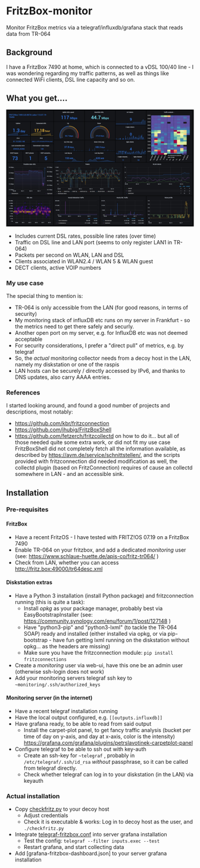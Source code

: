 # FritzBox-monitor
Monitor FritzBox metrics via a telegraf/influxdb/grafana stack that reads data from TR-064

## Background
I have a FritzBox 7490 at home, which is connected to a vDSL 100/40 line - I was wondering regarding my traffic patterns, as well as things like connected WiFi clients, DSL line capacity and so on.

## What you get....
![Grafana dashboard](grafana-fritzbox-dashboard.jpg?raw=true)
* Includes current DSL rates, possible line rates (over time)
* Traffic on DSL line and LAN port (seems to only register LAN1 in TR-064)
* Packets per second on WLAN, LAN and DSL
* Clients associated in WLAN2.4 / WLAN 5 & WLAN guest
* DECT clients, active VOIP numbers

### My use case
The special thing to mention is:
* TR-064 is only accessible from the LAN (for good reasons, in terms of security)
* My monitoring stack of influxDB etc runs on my server in Frankfurt - so the metrics need to get there safely and securly.
* Another open port on my server, e.g. for InfluxDB etc was not deemed acceptable
* For security considerations, I prefer a "direct pull" of metrics, e.g. by telegraf
* So, the _actual_ monitoring collector needs from a decoy host in the LAN, namely my diskstation or one of the raspis
* LAN hosts can be securely / directly accessed by IPv6, and thanks to DNS updates, also carry AAAA entries.

### References
I started looking around, and found a good number of projects and descriptions,  most notably:
* https://github.com/kbr/fritzconnection
* https://github.com/jhubig/FritzBoxShell
* https://github.com/fetzerch/fritzcollectd
on how to do it... but all of those needed quite some extra work, or did not fit my use case
FritzBoxShell did not completely fetch all the information available, as described by https://avm.de/service/schnittstellen/, and the scripts provided with fritzconnection did needed modification as well, the collectd plugin (based on FritzConnection) requires of cause an collectd somewhere in LAN - and an accessible sink.

## Installation

### Pre-requisites

#### FritzBox
* Have a recent FritzOS - I have tested with FRITZ!OS 07.19 on a FritzBox 7490
* Enable TR-064 on your fritzbox, and add a dedicated _monitoring_ user (see: https://www.schlaue-huette.de/apis-co/fritz-tr064/ )
* Check from LAN, whether you can access http://fritz.box:49000/tr64desc.xml

#### Diskstation extras
* Have a Python 3 installation (install Python package) and fritzconnection running (this is quite a task):
  * Install _opkg_ as your package manager, probably best via EasyBootstrapInstaller (see: https://community.synology.com/enu/forum/1/post/127148 )
  * Have "python3-pip" and "python3-lxml" (to tackle the TR-064 SOAP) ready and installed (either installed via opkg, or via pip-bootstrap - have fun getting lxml running on the diskstation without opkg... as the headers are missing)
  * Make sure you have the fritzconnection module: `pip install fritzconnections`
* Create a _monitoring_ user via web-ui, have this one be an admin user (otherwise ssh-login does not work)
* Add your monitoring servers telegraf ssh key to `~monitoring/.ssh/authorized_keys`

#### Monitoring server (in the internet)
* Have a recent telegraf installation running
* Have the local output configured, e.g. `[[outputs.influxdb]]`
* Have grafana ready, to be able to read from said output
  * Install the carpet-plot panel, to get fancy traffic analysis (bucket per time of day on y-axis, and day at x-axis, color is the intensity) https://grafana.com/grafana/plugins/petrslavotinek-carpetplot-panel 
* Configure telegraf to be able to ssh out with key-auth
  * Create an ssh-key for `~telegraf` , probably in `/etc/telegraf/.ssh/id_rsa` *without* passphrase, so it can be called from telegraf directly.
  * Check whether telegraf can log in to your diskstation (in the LAN) via keyauth

### Actual installation
* Copy [checkfritz.py](checkfritz.py) to your decoy host
  * Adjust credentials
  * Check it is executable & works: Log in to decoy host as the user, and `./checkfritz.py`
* Integrate [telegraf-fritzbox.conf](telegraf-fritzbox.conf) into server grafana installation
  * Test the config: `telegraf --filter inputs.exec --test`
  * Restart grafana, and start collecting data  
* Add [grafana-fritzbox-dashboard.json] to your server grafana installation
